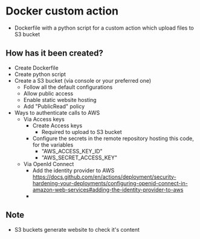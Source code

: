 # Docker custom action
* Dockerfile with a python script for a custom action which upload files to S3 bucket

## How has it been created?
* Create Dockerfile
* Create python script
* Create a S3 bucket (via console or your preferred one)
  * Follow all the default configurations
  * Allow public access
  * Enable static website hosting
  * Add "PublicRead" policy
* Ways to authenticate calls to AWS
  * Via Access keys
    * Create Access keys
      * Required to upload to S3 bucket
    * Configure the secrets in the remote repository hosting this code, for the variables
      * "AWS_ACCESS_KEY_ID"
      * "AWS_SECRET_ACCESS_KEY"
  * Via OpenId Connect
    * Add the identity provider to AWS https://docs.github.com/en/actions/deployment/security-hardening-your-deployments/configuring-openid-connect-in-amazon-web-services#adding-the-identity-provider-to-aws
    * 

## Note
* S3 buckets generate website to check it's content